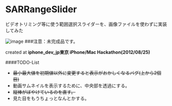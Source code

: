 SARRangeSlider
==========
ビデオトリミング等に使う範囲選択スライダーを、画像ファイルを使わずに実装してみた

![image](https://raw.github.com/ShunsukeAraki/SARRangeSlider/master/ss.png)
###注意：未完成品です。

created at **iphone_dev_jp東京 iPhone/Mac Hackathon(2012/08/25)**

####TODO-List

* ~~最小最大値を初期値以外に変更すると表示がおかしくなるバグ(上から2個目)~~
* 動画サムネイルを表示するために、中央部を透過にする。
* ~~縦棒がぼやけているのを直す。~~
* 見た目をもうちょっとなんとかする。